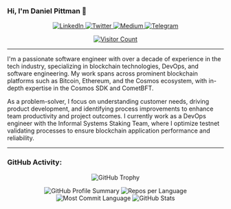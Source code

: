 ### Hi, I'm Daniel Pittman 👋

<div align="center">
  <a href="https://linkedin.com/in/mrpittman1">
    <img src="https://img.shields.io/badge/-LinkedIn-0e76a8?style=flat-square&logo=Linkedin&logoColor=white" alt="LinkedIn">
  </a>
  <a href="https://twitter.com/dpdanpittman">
    <img src="https://img.shields.io/badge/-Twitter-00acee?style=flat-square&logo=Twitter&logoColor=white" alt="Twitter">
  </a>
  <a href="https://medium.com/@danpittman_41978/">
    <img src="https://img.shields.io/badge/medium-%2312100E.svg?&style=flat-square&logo=medium&logoColor=white" alt="Medium">
  </a>
  <a href="https://t.me/Qwoyn">
    <img src="https://img.shields.io/badge/-Telegram-0088cc?style=flat-square&logo=Telegram&logoColor=white" alt="Telegram">
  </a>
</div>

<p align="center">
  <a href="https://visitorbadge.io/status?path=https%3A%2F%2Fgithub.com%2Fdpdanpittman">
    <img src="https://api.visitorbadge.io/api/visitors?path=https%3A%2F%2Fgithub.com%2Fdpdanpittman&label=VISITORS&countColor=%23263759" alt="Visitor Count">
  </a>
</p>

---

I'm a passionate software engineer with over a decade of experience in the tech industry, specializing in blockchain technologies, DevOps, and software engineering. My work spans across prominent blockchain platforms such as Bitcoin, Ethereum, and the Cosmos ecosystem, with in-depth expertise in the Cosmos SDK and CometBFT.

As a problem-solver, I focus on understanding customer needs, driving product development, and identifying process improvements to enhance team productivity and project outcomes. I currently work as a DevOps engineer with the Informal Systems Staking Team, where I optimize testnet validating processes to ensure blockchain application performance and reliability.

---

### GitHub Activity:

<p align="center">
  <img src="https://github-profile-trophy.vercel.app/?username=dpdanpittman&theme=onedark&row=2&column=5" alt="GitHub Trophy">
</p>

<p align="center">
  <img src="http://github-profile-summary-cards.vercel.app/api/cards/profile-details?username=dpdanpittman&theme=gruvbox" alt="GitHub Profile Summary">
  <img src="http://github-profile-summary-cards.vercel.app/api/cards/repos-per-language?username=dpdanpittman&theme=gruvbox" alt="Repos per Language">
  <img src="http://github-profile-summary-cards.vercel.app/api/cards/most-commit-language?username=dpdanpittman&theme=gruvbox" alt="Most Commit Language">
  <img src="http://github-profile-summary-cards.vercel.app/api/cards/stats?username=dpdanpittman&theme=gruvbox" alt="GitHub Stats">
</p>
